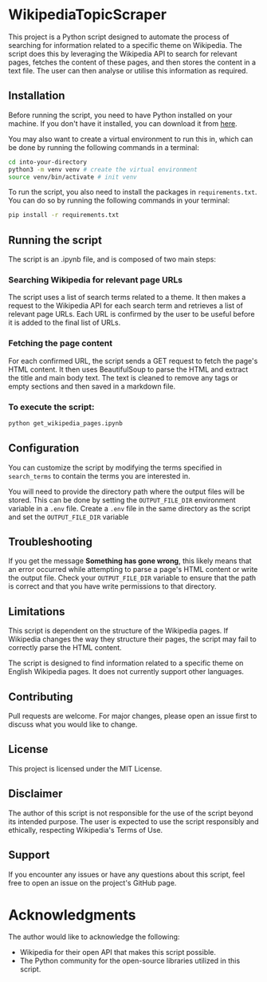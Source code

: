 # WikipediaTopicScraper
This project is a Python script designed to automate the process of searching for information related to a specific theme on Wikipedia. The script does this by leveraging the Wikipedia API to search for relevant pages, fetches the content of these pages, and then stores the content in a text file. The user can then analyse or utilise this information as required.

## Installation

Before running the script, you need to have Python installed on your machine. If you don't have it installed, you can download it from [here](https://www.python.org/downloads/).

You may also want to create a virtual environment to run this in, which can be done by running the following commands in a terminal:

```bash
cd into-your-directory
python3 -m venv venv # create the virtual environment
source venv/bin/activate # init venv
```

To run the script, you also need to install the packages in ```requirements.txt```. You can do so by running the following commands in your terminal:

```bash
pip install -r requirements.txt
```

## Running the script
The script is an .ipynb file, and is composed of two main steps:

### Searching Wikipedia for relevant page URLs
The script uses a list of search terms related to a theme. It then makes a request to the Wikipedia API for each search term and retrieves a list of relevant page URLs. Each URL is confirmed by the user to be useful before it is added to the final list of URLs.


### Fetching the page content
For each confirmed URL, the script sends a GET request to fetch the page's HTML content. It then uses BeautifulSoup to parse the HTML and extract the title and main body text. The text is cleaned to remove any tags or empty sections and then saved in a markdown file.

### To execute the script:

```bash
python get_wikipedia_pages.ipynb
```

## Configuration

You can customize the script by modifying the terms specified in ```search_terms``` to contain the terms you are interested in.

You will need to provide the directory path where the output files will be stored. This can be done by setting the ```OUTPUT_FILE_DIR``` environment variable in a ```.env``` file. Create a ```.env``` file in the same directory as the script and set the ```OUTPUT_FILE_DIR``` variable

## Troubleshooting

If you get the message <b>Something has gone wrong</b>, this likely means that an error occurred while attempting to parse a page's HTML content or write the output file. Check your ```OUTPUT_FILE_DIR``` variable to ensure that the path is correct and that you have write permissions to that directory.

## Limitations

This script is dependent on the structure of the Wikipedia pages. If Wikipedia changes the way they structure their pages, the script may fail to correctly parse the HTML content.

The script is designed to find information related to a specific theme on English Wikipedia pages. It does not currently support other languages.

## Contributing
Pull requests are welcome. For major changes, please open an issue first to discuss what you would like to change.

## License
This project is licensed under the MIT License.

## Disclaimer
The author of this script is not responsible for the use of the script beyond its intended purpose. The user is expected to use the script responsibly and ethically, respecting Wikipedia's Terms of Use.

## Support
If you encounter any issues or have any questions about this script, feel free to open an issue on the project's GitHub page.

# Acknowledgments
The author would like to acknowledge the following:

- Wikipedia for their open API that makes this script possible.
- The Python community for the open-source libraries utilized in this script.